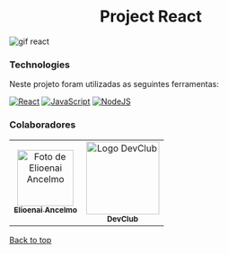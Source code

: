 

<h1 align="center">
  Project React
</h1>


 <img src="../../src/assets/First-Project-React.gif" alt="gif react">

### Technologies 

Neste projeto foram utilizadas as seguintes ferramentas:

[![React](https://img.shields.io/badge/react-%2320232a.svg?style=for-the-badge&logo=react&logoColor=%2361DAFB)](https://pt-br.reactjs.org/)
[![JavaScript](https://img.shields.io/badge/JavaScript-F7DF1E?style=for-the-badge&logo=javascript&logoColor=black)](https://developer.mozilla.org/pt-BR/docs/Web/JavaScript)
[![NodeJS](https://img.shields.io/badge/Node.js-43853D?style=for-the-badge&logo=node.js&logoColor=white)](https://nodejs.org/en/)

### Colaboradores

<table>
    <tr>
        <td align="center">
            <a href="https://github.com/elioenaiancelmo">
            <img src="./assets/perfil.jpg" width="100px;" alt="Foto de Elioenai Ancelmo">
            <br>
            <sub>
                <b>Elioenai Ancelmo</b>
            </sub>
            </a>
        </td>
        <td align="center">
            <img src="../../assets/LogoDevClub.png" width="130px;" alt="Logo DevClub"/><br>
            <sub>
                <b>DevClub</b>
            </sub>
    </tr>
</table>

<a href="#top">Back to top</a>

